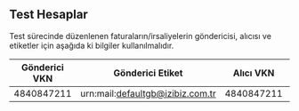 ## Test Hesaplar

Test sürecinde düzenlenen faturaların/irsaliyelerin göndericisi, alıcısı ve etiketler için aşağıda ki bilgiler kullanılmalıdır.

Gönderici VKN | Gönderici Etiket         | Alıcı VKN  | Alıcı Etiket
--------- | ----------- | ----------- | -----------
4840847211 | urn:mail:defaultgb@izibiz.com.tr | 4840847211 | urn:mail:defaultpk@izibiz.com.tr
